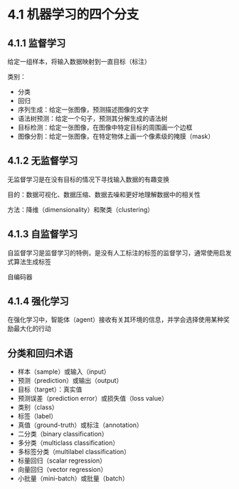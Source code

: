 # 4.1 机器学习的四个分支
## 4.1.1 监督学习
给定一组样本，将输入数据映射到一直目标（标注）  

类别：
- 分类
- 回归
- 序列生成：给定一张图像，预测描述图像的文字
- 语法树预测：给定一个句子，预测其分解生成的语法树
- 目标检测：给定一张图像，在图像中特定目标的周围画一个边框
- 图像分割：给定一张图像，在特定物体上画一个像素级的掩膜（mask）

## 4.1.2 无监督学习
无监督学习是在没有目标的情况下寻找输入数据的有趣变换  

目的：数据可视化、数据压缩、数据去噪和更好地理解数据中的相关性  

方法：降维（dimensionality）和聚类（clustering）

## 4.1.3 自监督学习
自监督学习是监督学习的特例，是没有人工标注的标签的监督学习，通常使用启发式算法生成标签  

自编码器

## 4.1.4 强化学习
在强化学习中，智能体（agent）接收有关其环境的信息，并学会选择使用某种奖励最大化的行动

## 分类和回归术语
- 样本（sample）或输入（input）
- 预测（prediction）或输出（output）
- 目标（target）：真实值
- 预测误差（prediction error）或损失值（loss value）
- 类别（class）
- 标签（label）
- 真值（ground-truth）或标注（annotation）
- 二分类（binary classification）
- 多分类（multiclass classification）
- 多标签分类（multilabel classification）
- 标量回归（scalar regression）
- 向量回归（vector regression）
- 小批量（mini-batch）或批量（batch）
